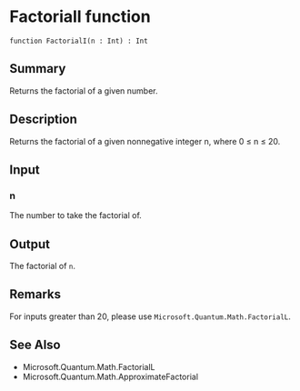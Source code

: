 # FactorialI function

`function FactorialI(n : Int) : Int`

## Summary
Returns the factorial of a given number.

## Description
Returns the factorial of a given nonnegative integer n, where 0 ≤ n ≤ 20.

## Input
### n
The number to take the factorial of.

## Output
The factorial of `n`.

## Remarks
For inputs greater than 20, please use `Microsoft.Quantum.Math.FactorialL`.

## See Also
- Microsoft.Quantum.Math.FactorialL
- Microsoft.Quantum.Math.ApproximateFactorial
